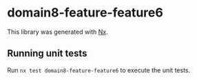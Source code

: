 # domain8-feature-feature6

This library was generated with [Nx](https://nx.dev).

## Running unit tests

Run `nx test domain8-feature-feature6` to execute the unit tests.
